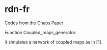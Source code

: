 # rdn-fr
Codes from the Chaos Paper

Function Coupled_maps_generator:

It simulates a network of coupled maps as in [1].
